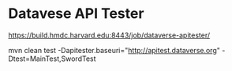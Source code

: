# Datavese API Tester

https://build.hmdc.harvard.edu:8443/job/dataverse-apitester/

mvn clean test -Dapitester.baseuri="http://apitest.dataverse.org" -Dtest=MainTest,SwordTest
